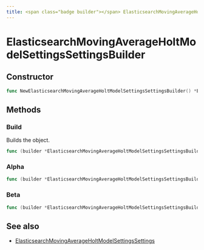 ```yaml
---
title: <span class="badge builder"></span> ElasticsearchMovingAverageHoltModelSettingsSettingsBuilder
---
```

# <span class="badge builder"></span> ElasticsearchMovingAverageHoltModelSettingsSettingsBuilder

## Constructor

```go
func NewElasticsearchMovingAverageHoltModelSettingsSettingsBuilder() *ElasticsearchMovingAverageHoltModelSettingsSettingsBuilder
```
## Methods

### <span class="badge object-method"></span> Build

Builds the object.

```go
func (builder *ElasticsearchMovingAverageHoltModelSettingsSettingsBuilder) Build() (ElasticsearchMovingAverageHoltModelSettingsSettings, error)
```

### <span class="badge object-method"></span> Alpha

```go
func (builder *ElasticsearchMovingAverageHoltModelSettingsSettingsBuilder) Alpha(alpha string) *ElasticsearchMovingAverageHoltModelSettingsSettingsBuilder
```

### <span class="badge object-method"></span> Beta

```go
func (builder *ElasticsearchMovingAverageHoltModelSettingsSettingsBuilder) Beta(beta string) *ElasticsearchMovingAverageHoltModelSettingsSettingsBuilder
```

## See also

 * <span class="badge object-type-struct"></span> [ElasticsearchMovingAverageHoltModelSettingsSettings](./object-ElasticsearchMovingAverageHoltModelSettingsSettings.md)
